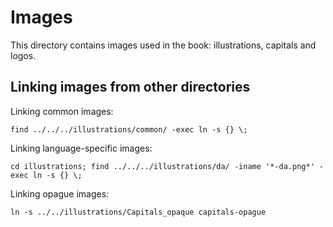 <!--
SPDX-FileCopyrightText: 2024 Nico Rikken <nico.rikken@fsfe.org>

SPDX-License-Identifier: CC-BY-SA-4.0
-->

# Images

This directory contains images used in the book: illustrations, capitals and logos.

## Linking images from other directories

Linking common images:

```
find ../../../illustrations/common/ -exec ln -s {} \;
```

Linking language-specific images:
```
cd illustrations; find ../../../illustrations/da/ -iname '*-da.png*' -exec ln -s {} \;
```

Linking opague images:
```
ln -s ../../illustrations/Capitals_opaque capitals-opague
```
